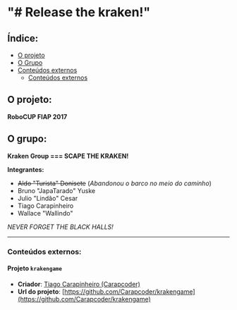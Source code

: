# "# Release the kraken!"

## Índice:
* [O projeto](#o-projeto)
* [O Grupo](#o-grupo)
* [Conteúdos externos](#conteúdos-externos)
  * [Conteúdos externos](#projeto-krakengame)

## O projeto:
**RoboCUP FIAP 2017**

## O grupo:
**Kraken Group === SCAPE THE KRAKEN!**

**Integrantes:**
* ~~Aldo "Turista" Donisete~~ (*Abandonou o barco no meio do caminho*)
* Bruno "JapaTarado" Yuske 
* Julio "Lindão" Cesar 
* Tiago Carapinheiro 
* Wallace "Wallindo"

*NEVER FORGET THE BLACK HALLS!*



---
### Conteúdos externos:
#### Projeto `krakengame`
* **Criador**: [Tiago Carapinheiro (Carapcoder)](https://github.com/Carapcoder)
* **Url do projeto**: [https://github.com/Carapcoder/krakengame](https://github.com/Carapcoder/krakengame)
